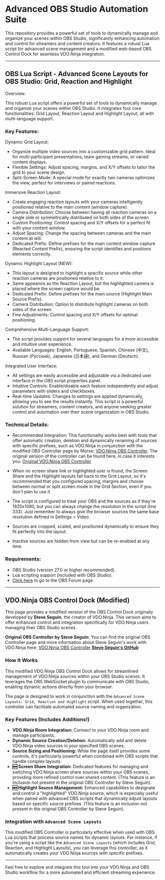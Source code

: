 # Advanced OBS Studio Automation Suite

This repository provides a powerful set of tools to dynamically manage and organize your scenes within OBS Studio, significantly enhancing automation and control for streamers and content creators. It features a robust Lua script for advanced scene management and a modified web-based OBS Control Dock for seamless VDO.Ninja integration.

---

## OBS Lua Script - Advanced Scene Layouts for OBS Studio: Grid, Reaction and Highlight

Overview:

This robust Lua script offers a powerful set of tools to dynamically manage and organize your scenes within OBS Studio. It integrates four core functionalities: Grid Layout, Reaction Layout and Highlight Layout, all with multi-language support.

### Key Features:

Dynamic Grid Layout:
* Organize multiple video sources into a customizable grid pattern. Ideal for multi-participant presentations, team gaming streams, or varied content displays.
* Flexible Settings: Adjust spacing, margins, and X/Y offsets to tailor the grid to your scene design.
* Split-Screen Mode: A special mode for exactly two cameras optimizes the view, perfect for interviews or paired reactions.

Immersive Reaction Layout:
* Create engaging reaction layouts with your cameras intelligently positioned relative to the main content (window capture).
* Camera Distribution: Choose between having all reaction cameras on a single side or symmetrically distributed on both sides of the screen.
* Custom Positioning: Control spacing and X/Y offsets for a perfect fit with your content window.
* Adjust Spacing: Change the spacing between cameras and the main content at will.
* Dedicated Prefix: Define prefixes for the main content window capture (Reacted Content Prefix), ensuring the script identifies and positions elements correctly.

Dynamic Highlight Layout (NEW):
* This layout is designed to highlight a specific source while other reaction cameras are positioned relative to it.
* Same appeance as the Reaction Layout, but the highlighted camera is placed where the screen capture would be.
* Dedicated Prefix: Define prefixes for the main source (Highlight Main Source Prefix).
* Camera Distribution: Option to distribute highlight cameras on both sides of the screen.
* Fine Adjustments: Control spacing and X/Y offsets for optimal positioning.

Comprehensive Multi-Language Support:
* The script provides support for several languages for a more accessible and intuitive user experience.
* Available Languages: English, Portuguese, Spanish, Chinese (中文), Russian (Русский), Japanese (日本語), and German (Deutsch).

Integrated User Interface:
* All settings are easily accessible and adjustable via a dedicated user interface in the OBS script properties panel.
* Intuitive Controls: Enable/disable each feature independently and adjust parameters with sliders and checkboxes.
* Real-time Updates: Changes to settings are applied dynamically, allowing you to see the results instantly.
This script is a powerful solution for streamers, content creators, and anyone seeking greater control and automation over their scene organization in OBS Studio.

### Technical Details:

* Recommended Integration: This functionality works best with tools that offer automatic creation, deletion and dynamically renaming of sources with specific prefixes, such as VDO.Ninja in conjunction with the modified OBS Controller page by Morse: [VDO.Ninja OBS Controller](https://morsethecode.github.io/vdo.ninja/obs). The original version of the controller can be found here, in case it interests you: [Original VDO.Ninja OBS Controller](https://vdo.ninja/obs)

* When no screen share link or highlighted user is found, the Screen Share and the Highlight layouts fall back to the Grid Layout, so it's recommended that you configured spacing, margins and choose between normal or split screen mode in the Grid Section, even if you don't plan to use it.
* The script is configured to treat your OBS and the sources as if they're 1920x1080, but you can always change the resolution in the script (line 333). Just remember to always give the browser sources the same base resolution defined in Settings > Video.
* Sources are cropped, scaled, and positioned dynamically to ensure they fit perfectly into the layout.
* Inactive sources are hidden from view but can be re-enabled at any time.

### Requirements:

* OBS Studio (version 27.0 or higher recommended).
* Lua scripting support (included with OBS Studio).
* [Click here](https://obsproject.com/forum/resources/advanced-scene-layouts-grid-reaction-and-highlight.2152/) to go to the OBS Forum page.

---

## VDO.Ninja OBS Control Dock (Modified)

This page provides a modified version of the OBS Control Dock originally developed by **Steve Seguin**, the creator of VDO.Ninja. This version aims to offer enhanced control and integration specifically for VDO.Ninja users managing their OBS Studio scenes.

**Original OBS Controller by Steve Seguin:**
You can find the original OBS Controller page and more information about Steve Seguin's work with VDO.Ninja here: [VDO.Ninja OBS Controller](https://vdo.ninja/obs)
**[Steve Seguin's GitHub](https://github.com/steveseguin)**

### How It Works

This modified VDO.Ninja OBS Control Dock allows for streamlined management of VDO.Ninja sources within your OBS Studio scenes. It leverages the OBS WebSocket plugin to communicate with OBS Studio, enabling dynamic actions directly from your browser.

The page is designed to work in conjunction with the `Advanced Scene Layouts: Grid, Reaction and Highlight` script. When used together, this controller can facilitate automated source naming and organization.

### Key Features (Includes Additions!)

* **VDO.Ninja Room Integration:** Connect to your VDO.Ninja room and manage participants.
* **Dynamic Source Creation/Deletion:** Automatically add and delete VDO.Ninja video sources in your specified OBS scenes.
* **Source Sizing and Positioning:** While the page itself provides some controls, it's particularly powerful when combined with OBS scripts that handle complex layouts.
* **🆕 Screen Share Integration:** Dedicated features for managing and switching VDO.Ninja screen share sources within your OBS scenes, providing more refined control over shared content. (This feature is an inclusion not present in the original OBS Controller by Steve Seguin).
* **🆕 Highlight Source Management:** Enhanced capabilities to designate and control a "highlighted" VDO.Ninja source, which is especially useful when paired with advanced OBS scripts that dynamically adjust layouts based on specific source prefixes. (This feature is an inclusion not present in the original OBS Controller by Steve Seguin).

### Integration with `Advanced Scene Layouts`

This modified OBS Controller is particularly effective when used with OBS Lua scripts that process source names for dynamic layouts. For instance, if you're using a script like the `Advanced Scene Layouts` (which includes Grid, Reaction, and Highlight Layouts), you can leverage this controller, as it automatically creates your VDO.Ninja sources with specific prefixes.

---

Feel free to explore and integrate this tool into your VDO.Ninja and OBS Studio workflow for a more automated and efficient streaming experience.
